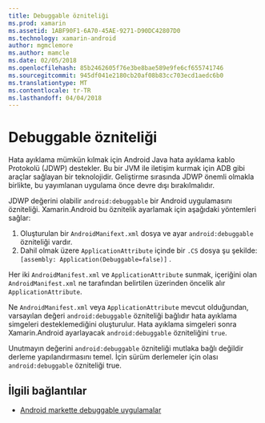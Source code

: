 ```yaml
---
title: Debuggable özniteliği
ms.prod: xamarin
ms.assetid: 1ABF90F1-6A70-45AE-9271-D90DC42807D0
ms.technology: xamarin-android
author: mgmclemore
ms.author: mamcle
ms.date: 02/05/2018
ms.openlocfilehash: 85b2462605f76e3be8bae589e9fe6cf655741746
ms.sourcegitcommit: 945df041e2180cb20af08b83cc703ecd1aedc6b0
ms.translationtype: MT
ms.contentlocale: tr-TR
ms.lasthandoff: 04/04/2018
---
```

# <a name="debuggable-attribute"></a>Debuggable özniteliği



Hata ayıklama mümkün kılmak için Android Java hata ayıklama kablo Protokolü (JDWP) destekler. Bu bir JVM ile iletişim kurmak için ADB gibi araçlar sağlayan bir teknolojidir. Geliştirme sırasında JDWP önemli olmakla birlikte, bu yayımlanan uygulama önce devre dışı bırakılmalıdır.

JDWP değerini olabilir `android:debuggable` bir Android uygulamasını özniteliği. Xamarin.Android bu öznitelik ayarlamak için aşağıdaki yöntemleri sağlar:

1.  Oluşturulan bir `AndroidManifext.xml` dosya ve ayar `android:debuggable` özniteliği vardır.
2.  Dahil olmak üzere `ApplicationAttribute` içinde bir `.CS` dosya şu şekilde: `[assembly: Application(Debuggable=false)]` .


Her iki `AndroidManifest.xml` ve `ApplicationAttribute` sunmak, içeriğini olan `AndroidManifest.xml` ne tarafından belirtilen üzerinden öncelik alır `ApplicationAttribute`.

Ne `AndroidManifest.xml` veya `ApplicationAttribute` mevcut olduğundan, varsayılan değeri `android:debuggable` özniteliği bağlıdır hata ayıklama simgeleri desteklemediğini oluşturulur. Hata ayıklama simgeleri sonra Xamarin.Android ayarlayacak `android:debuggable` özniteliğini `true`.

Unutmayın değerini `android:debuggable` özniteliği mutlaka bağlı değildir derleme yapılandırmasını temel. İçin sürüm derlemeler için olası `android:debuggable` özniteliği true.


## <a name="related-links"></a>İlgili bağlantılar

- [Android markette debuggable uygulamalar](http://labs.mwrinfosecurity.com/blog/2011/07/07/debuggable-apps-in-android-market/)
